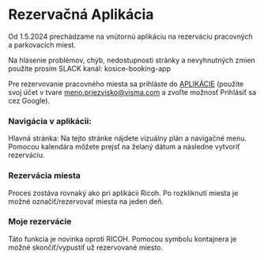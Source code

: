 # Rezervačná Aplikácia
Od 1.5.2024 prechádzame na vnútornú aplikáciu na rezerváciu pracovných a parkovacích miest.

Na hlásenie problémov, chýb, nedostupnosti stránky a nevyhnutných zmien použite prosím SLACK kanál: kosice-booking-app

Pre rezervovanie pracovného miesta sa prihláste do [APLIKÁCIE](https://booking.visma-apps.sk/seating) (použite svoj účet v tvare meno.priezvisko@visma.com a zvoľte možnosť Prihlásiť sa cez Google).

### Navigácia v aplikácii:

Hlavná stránka: Na tejto stránke nájdete vizuálny plán a navigačné menu. Pomocou kalendára môžete prejsť na želaný dátum a následne vytvoriť rezerváciu.

### Rezervácia miesta
Proces zostáva rovnaký ako pri aplikácii Ricoh. Po rozkliknutí miesta je možné označiť/rezervovať miesta na jeden deň.

### Moje rezervácie
Táto funkcia je novinka oproti RICOH. Pomocou symbolu kontajnera je možné skončiť/vypustiť už rezervované miesto.